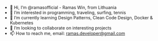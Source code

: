 - 👋 Hi, I’m @ramasofficial - Ramas Win, from Lithuania
- 👀 I’m interested in programming, traveling, surfing, tennis
- 🌱 I’m currently learning Design Patterns, Clean Code Design, Docker & Kubernetes
- 💞️ I’m looking to collaborate on interesting projects
- 📫 How to reach me, email: ramas.developer@gmail.com
